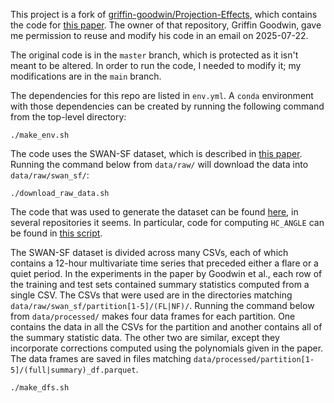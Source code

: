 This project is a fork of [griffin-goodwin/Projection-Effects](https://github.com/griffin-goodwin/Projection-Effects),
which contains the code for [this paper](https://dx.doi.org/10.3847/1538-4357/adb4f6).
The owner of that repository, Griffin Goodwin, gave me permission to reuse and
modify his code in an email on 2025-07-22.

The original code is in the `master` branch, which is protected as it isn't
meant to be altered. In order to run the code, I needed to modify it; my
modifications are in the `main` branch.

The dependencies for this repo are listed in `env.yml`. A `conda` environment
with those dependencies can be created by running the following command from the
top-level directory:
```
./make_env.sh
```

The code uses the SWAN-SF dataset, which is described in [this paper](https://doi.org/10.1038/s41597-020-0548-x).
Running the command below from `data/raw/` will download the data into
`data/raw/swan_sf/`:
```
./download_raw_data.sh
```
The code that was used to generate the dataset can be found [here](https://bitbucket.org/gsudmlab/workspace/projects/FP),
in several repositories it seems. In particular, code for computing `HC_ANGLE`
can be found in [this script](https://bitbucket.org/gsudmlab/armvtsprep/src/main/mvts/add_TMFI_column.py).

The SWAN-SF dataset is divided across many CSVs, each of which contains a
12-hour multivariate time series that preceded either a flare or a quiet period.
In the experiments in the paper by Goodwin et al., each row of the training and
test sets contained summary statistics computed from a single CSV. The
CSVs that were used are in the directories matching `data/raw/swan_sf/partition[1-5]/(FL|NF)/`.
Running the command below from `data/processed/` makes four data frames for each
partition. One contains the data in all the CSVs for the partition and another
contains all of the summary statistic data. The other two are similar, except
they incorporate corrections computed using the polynomials given in the paper.
The data frames are saved in files matching `data/processed/partition[1-5]/(full|summary)_df.parquet`.
```
./make_dfs.sh
```
